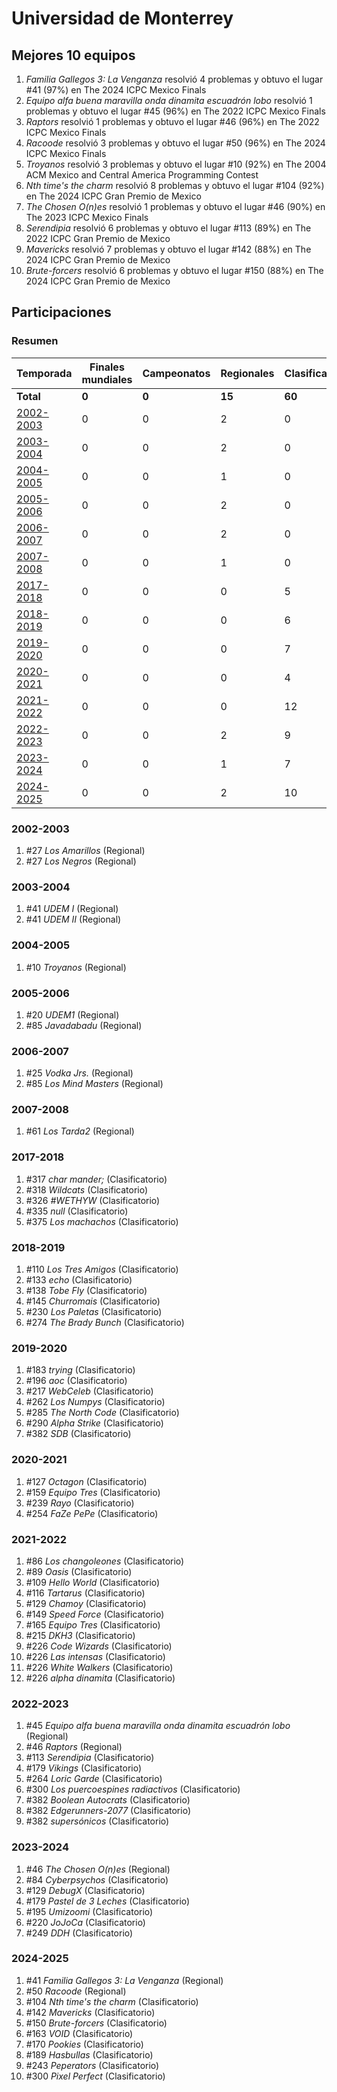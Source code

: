 # Universidad de Monterrey

## Mejores 10 equipos

1. _Familia Gallegos 3: La Venganza_ resolvió 4 problemas y obtuvo el lugar #41 (97%) en The 2024 ICPC Mexico Finals
1. _Equipo alfa buena maravilla onda dinamita escuadrón lobo_ resolvió 1 problemas y obtuvo el lugar #45 (96%) en The 2022 ICPC Mexico Finals
1. _Raptors_ resolvió 1 problemas y obtuvo el lugar #46 (96%) en The 2022 ICPC Mexico Finals
1. _Racoode_ resolvió 3 problemas y obtuvo el lugar #50 (96%) en The 2024 ICPC Mexico Finals
1. _Troyanos_ resolvió 3 problemas y obtuvo el lugar #10 (92%) en The 2004 ACM Mexico and Central America Programming Contest
1. _Nth time's the charm_ resolvió 8 problemas y obtuvo el lugar #104 (92%) en The 2024 ICPC Gran Premio de Mexico
1. _The Chosen O(n)es_ resolvió 1 problemas y obtuvo el lugar #46 (90%) en The 2023 ICPC Mexico Finals
1. _Serendipia_ resolvió 6 problemas y obtuvo el lugar #113 (89%) en The 2022 ICPC Gran Premio de Mexico
1. _Mavericks_ resolvió 7 problemas y obtuvo el lugar #142 (88%) en The 2024 ICPC Gran Premio de Mexico
1. _Brute-forcers_ resolvió 6 problemas y obtuvo el lugar #150 (88%) en The 2024 ICPC Gran Premio de Mexico

## Participaciones

### Resumen

| Temporada | Finales mundiales | Campeonatos | Regionales | Clasificatorios | Equipos |
| --- | --- | --- | --- | --- | --- |
| **Total** | **0** | **0** | **15** | **60** | **70** |
| [2002-2003](#2002-2003) | 0 | 0 | 2 | 0 | 2 |
| [2003-2004](#2003-2004) | 0 | 0 | 2 | 0 | 2 |
| [2004-2005](#2004-2005) | 0 | 0 | 1 | 0 | 1 |
| [2005-2006](#2005-2006) | 0 | 0 | 2 | 0 | 2 |
| [2006-2007](#2006-2007) | 0 | 0 | 2 | 0 | 2 |
| [2007-2008](#2007-2008) | 0 | 0 | 1 | 0 | 1 |
| [2017-2018](#2017-2018) | 0 | 0 | 0 | 5 | 5 |
| [2018-2019](#2018-2019) | 0 | 0 | 0 | 6 | 6 |
| [2019-2020](#2019-2020) | 0 | 0 | 0 | 7 | 7 |
| [2020-2021](#2020-2021) | 0 | 0 | 0 | 4 | 4 |
| [2021-2022](#2021-2022) | 0 | 0 | 0 | 12 | 12 |
| [2022-2023](#2022-2023) | 0 | 0 | 2 | 9 | 9 |
| [2023-2024](#2023-2024) | 0 | 0 | 1 | 7 | 7 |
| [2024-2025](#2024-2025) | 0 | 0 | 2 | 10 | 10 |

### 2002-2003

1. #27 _Los Amarillos_ (Regional)
1. #27 _Los Negros_ (Regional)

### 2003-2004

1. #41 _UDEM I_ (Regional)
1. #41 _UDEM II_ (Regional)

### 2004-2005

1. #10 _Troyanos_ (Regional)

### 2005-2006

1. #20 _UDEM1_ (Regional)
1. #85 _Javadabadu_ (Regional)

### 2006-2007

1. #25 _Vodka Jrs._ (Regional)
1. #85 _Los Mind Masters_ (Regional)

### 2007-2008

1. #61 _Los Tarda2_ (Regional)

### 2017-2018

1. #317 _char mander;_ (Clasificatorio)
1. #318 _Wildcats_ (Clasificatorio)
1. #326 _#WETHYW_ (Clasificatorio)
1. #335 _null_ (Clasificatorio)
1. #375 _Los machachos_ (Clasificatorio)

### 2018-2019

1. #110 _Los Tres Amigos_ (Clasificatorio)
1. #133 _echo_ (Clasificatorio)
1. #138 _Tobe Fly_ (Clasificatorio)
1. #145 _Churromais_ (Clasificatorio)
1. #230 _Los Paletas_ (Clasificatorio)
1. #274 _The Brady Bunch_ (Clasificatorio)

### 2019-2020

1. #183 _trying_ (Clasificatorio)
1. #196 _aoc_ (Clasificatorio)
1. #217 _WebCeleb_ (Clasificatorio)
1. #262 _Los Numpys_ (Clasificatorio)
1. #285 _The North Code_ (Clasificatorio)
1. #290 _Alpha Strike_ (Clasificatorio)
1. #382 _SDB_ (Clasificatorio)

### 2020-2021

1. #127 _Octagon_ (Clasificatorio)
1. #159 _Equipo Tres_ (Clasificatorio)
1. #239 _Rayo_ (Clasificatorio)
1. #254 _FaZe PePe_ (Clasificatorio)

### 2021-2022

1. #86 _Los changoleones_ (Clasificatorio)
1. #89 _Oasis_ (Clasificatorio)
1. #109 _Hello World_ (Clasificatorio)
1. #116 _Tartarus_ (Clasificatorio)
1. #129 _Chamoy_ (Clasificatorio)
1. #149 _Speed Force_ (Clasificatorio)
1. #165 _Equipo Tres_ (Clasificatorio)
1. #215 _DKH3_ (Clasificatorio)
1. #226 _Code Wizards_ (Clasificatorio)
1. #226 _Las intensas_ (Clasificatorio)
1. #226 _White Walkers_ (Clasificatorio)
1. #226 _alpha dinamita_ (Clasificatorio)

### 2022-2023

1. #45 _Equipo alfa buena maravilla onda dinamita escuadrón lobo_ (Regional)
1. #46 _Raptors_ (Regional)
1. #113 _Serendipia_ (Clasificatorio)
1. #179 _Vikings_ (Clasificatorio)
1. #264 _Loric Garde_ (Clasificatorio)
1. #300 _Los puercoespines radiactivos_ (Clasificatorio)
1. #382 _Boolean Autocrats_ (Clasificatorio)
1. #382 _Edgerunners-2077_ (Clasificatorio)
1. #382 _supersónicos_ (Clasificatorio)

### 2023-2024

1. #46 _The Chosen O(n)es_ (Regional)
1. #84 _Cyberpsychos_ (Clasificatorio)
1. #129 _DebugX_ (Clasificatorio)
1. #179 _Pastel de 3 Leches_ (Clasificatorio)
1. #195 _Umizoomi_ (Clasificatorio)
1. #220 _JoJoCa_ (Clasificatorio)
1. #249 _DDH_ (Clasificatorio)

### 2024-2025

1. #41 _Familia Gallegos 3: La Venganza_ (Regional)
1. #50 _Racoode_ (Regional)
1. #104 _Nth time's the charm_ (Clasificatorio)
1. #142 _Mavericks_ (Clasificatorio)
1. #150 _Brute-forcers_ (Clasificatorio)
1. #163 _VOID_ (Clasificatorio)
1. #170 _Pookies_ (Clasificatorio)
1. #189 _Hasbullas_ (Clasificatorio)
1. #243 _Peperators_ (Clasificatorio)
1. #300 _Pixel Perfect_ (Clasificatorio)



